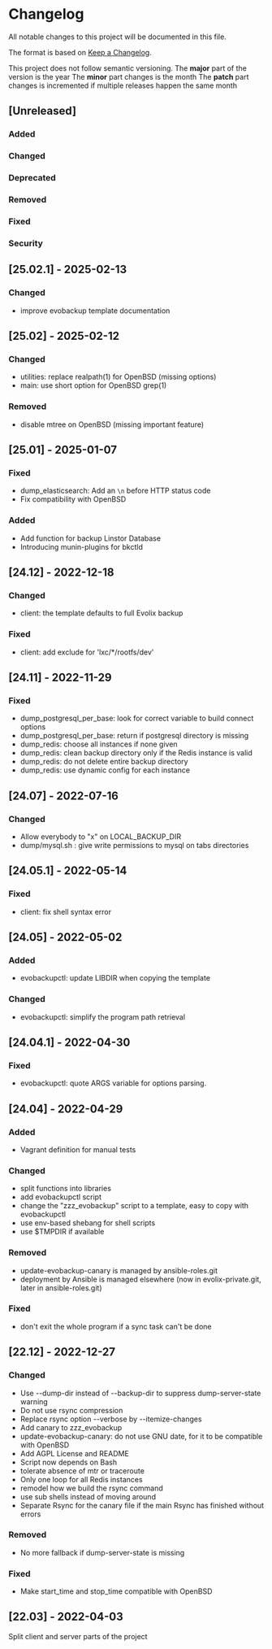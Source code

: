# Changelog

All notable changes to this project will be documented in this file.

The format is based on [Keep a Changelog](http://keepachangelog.com/en/1.0.0/).

This project does not follow semantic versioning.
The **major** part of the version is the year
The **minor** part changes is the month
The **patch** part changes is incremented if multiple releases happen the same month

## [Unreleased]

### Added

### Changed

### Deprecated

### Removed

### Fixed

### Security

## [25.02.1] - 2025-02-13

### Changed

* improve evobackup template documentation

## [25.02] - 2025-02-12

### Changed

* utilities: replace realpath(1) for OpenBSD (missing options)
* main: use short option for OpenBSD grep(1)

### Removed

* disable mtree on OpenBSD (missing important feature)

## [25.01] - 2025-01-07

### Fixed

* dump_elasticsearch: Add an `\n` before HTTP status code
* Fix compatibility with OpenBSD

### Added

* Add function for backup Linstor Database
* Introducing munin-plugins for bkctld

## [24.12] - 2022-12-18

### Changed

* client: the template defaults to full Evolix backup

### Fixed

* client: add exclude for 'lxc/*/rootfs/dev'

## [24.11] - 2022-11-29

### Fixed

* dump_postgresql_per_base: look for correct variable to build connect options
* dump_postgresql_per_base: return if postgresql directory is missing
* dump_redis: choose all instances if none given
* dump_redis: clean backup directory only if the Redis instance is valid
* dump_redis: do not delete entire backup directory
* dump_redis: use dynamic config for each instance

## [24.07] - 2022-07-16

### Changed

* Allow everybody to "x" on LOCAL_BACKUP_DIR
* dump/mysql.sh : give write permissions to mysql on tabs directories

## [24.05.1] - 2022-05-14

### Fixed

* client: fix shell syntax error

## [24.05] - 2022-05-02

### Added

* evobackupctl: update LIBDIR when copying the template

### Changed

* evobackupctl: simplify the program path retrieval

## [24.04.1] - 2022-04-30

### Fixed

* evobackupctl: quote ARGS variable for options parsing.

## [24.04] - 2022-04-29

### Added

* Vagrant definition for manual tests

### Changed

* split functions into libraries
* add evobackupctl script
* change the "zzz_evobackup" script to a template, easy to copy with evobackupctl
* use env-based shebang for shell scripts
* use $TMPDIR if available

### Removed

* update-evobackup-canary is managed by ansible-roles.git
* deployment by Ansible is managed elsewhere (now in evolix-private.git, later in ansible-roles.git)

### Fixed

* don't exit the whole program if a sync task can't be done

## [22.12] - 2022-12-27

### Changed

* Use --dump-dir instead of --backup-dir to suppress dump-server-state warning
* Do not use rsync compression
* Replace rsync option --verbose by --itemize-changes
* Add canary to zzz_evobackup
* update-evobackup-canary: do not use GNU date, for it to be compatible with OpenBSD
* Add AGPL License and README
* Script now depends on Bash
* tolerate absence of mtr or traceroute
* Only one loop for all Redis instances
* remodel how we build the rsync command
* use sub shells instead of moving around
* Separate Rsync for the canary file if the main Rsync has finished without errors

### Removed

* No more fallback if dump-server-state is missing

### Fixed

* Make start_time and stop_time compatible with OpenBSD

## [22.03] - 2022-04-03

Split client and server parts of the project
